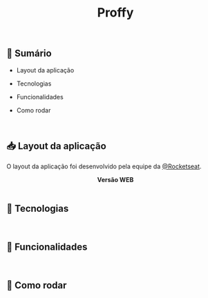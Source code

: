 # <center>Proffy</center>

<br />

## 📝 Sumário 

- Layout da aplicação

- Tecnologias

- Funcionalidades

- Como rodar

  <br />

## 📥 Layout da aplicação

O layout da aplicação foi desenvolvido pela equipe da [@Rocketseat](https://github.com/Rocketseat).

<center><b>Versão WEB</b></center>



<br />

## 🔑 Tecnologias



<br />

## 🔨 Funcionalidades



<br />

## 🔰 Como rodar



<br />